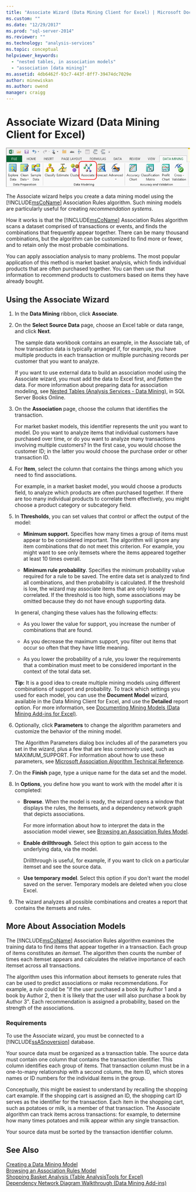 ```yaml
---
title: "Associate Wizard (Data Mining Client for Excel) | Microsoft Docs"
ms.custom: ""
ms.date: "12/29/2017"
ms.prod: "sql-server-2014"
ms.reviewer: ""
ms.technology: "analysis-services"
ms.topic: conceptual
helpviewer_keywords: 
  - "nested tables, in association models"
  - "association [data mining]"
ms.assetid: 4db6462f-93c7-443f-8ff7-39474dc7029e
author: minewiskan
ms.author: owend
manager: craigg
---
```

# Associate Wizard (Data Mining Client for Excel)
  ![Associate wizard in Data Mining ribbon](media/dmc-associate.gif "Associate wizard in Data Mining ribbon")  
  
 The Associate wizard helps you create a data mining model using the [!INCLUDE[msCoName](../includes/msconame-md.md)] Association Rules algorithm. Such mining models are particularly useful for creating *recommendation systems*.  
  
 How it works is that the [!INCLUDE[msCoName](../includes/msconame-md.md)] Association Rules algorithm scans a dataset comprised of transactions or events, and finds the combinations that frequently appear together. There can be many thousand combinations, but the algorithm can be customized to find more or fewer, and to retain only the most probable combinations.  
  
 You can apply association analysis to many problems. The most popular application of this method is market basket analysis, which finds individual products that are often purchased together. You can then use that information to recommend products to customers based on items they have already bought.  
  
## Using the Associate Wizard  
  
1.  In the **Data Mining** ribbon, click **Associate**.  
  
2.  On the **Select Source Data** page, choose an Excel table or data range, and click **Next**.  
  
     The sample data workbook contains an example, in the Associate tab, of how transaction data is typically arranged if, for example, you have multiple products in each transaction or multiple purchasing records per customer that you want to analyze.  
  
     If you want to use external data to build an association model using the Associate wizard, you must add the data to Excel first, and *flatten* the data. For more information about preparing data for association modeling, see [Nested Tables &#40;Analysis Services - Data Mining&#41;](data-mining/nested-tables-analysis-services-data-mining.md), in SQL Server Books Online.  
  
3.  On the **Association** page, choose the column that identifies the transaction.  
  
     For market basket models, this identifier represents the unit you want to model. Do you want to analyze items that individual customers have purchased over time, or do you want to analyze many transactions involving multiple customers? In the first case, you would choose the customer ID; in the latter you would choose the purchase order or other transaction ID.  
  
4.  For **Item**, select the column that contains the things among which you need to find associations.  
  
     For example, in a market basket model, you would choose a products field, to analyze which products are often purchased together. If there are too many individual products to correlate them effectively, you might choose a product category or subcategory field.  
  
5.  In **Thresholds**, you can set values that control or affect the output of the model:  
  
    -   **Minimum support.** Specifies how many times a group of items must appear to be considered important. The algorithm will ignore any item combinations that do not meet this criterion. For example, you might want to see only itemsets where the items appeared together at least 10 times overall.  
  
    -   **Minimum rule probability**. Specifies the minimum probability value required for a rule to be saved. The entire data set is analyzed to find all combinations, and then probability is calculated. If the threshold is low, the wizard may associate items that are only loosely correlated. If the threshold is too high, some associations may be omitted because they do not have enough supporting data.  
  
     In general, changing these values has the following effects:  
  
    -   As you lower the value for support, you increase the number of combinations that are found.  
  
    -   As you decrease the maximum support, you filter out items that occur so often that they have little meaning.  
  
    -   As you lower the probability of a rule, you lower the requirements that a combination must meet to be considered important in the context of the total data set.  
  
     **Tip:** It is a good idea to create multiple mining models using different combinations of support and probability. To track which settings you used for each model, you can use the **Document Model** wizard, available in the Data Mining Client for Excel, and use the **Detailed** report option. For more information, see [Documenting Mining Models &#40;Data Mining Add-ins for Excel&#41;](documenting-mining-models-data-mining-add-ins-for-excel.md).  
  
6.  Optionally, click **Parameters** to change the algorithm parameters and customize the behavior of the mining model.  
  
     The Algorithm Parameters dialog box includes all of the parameters you set in the wizard, plus a few that are less commonly used, such as MAXIMUM_SUPPORT. For information about how to use these parameters, see [Microsoft Association Algorithm Technical Reference](data-mining/microsoft-association-algorithm-technical-reference.md).  
  
7.  On the **Finish** page, type a unique name for the data set and the model.  
  
8.  In **Options**, you define how you want to work with the model after it is completed:  
  
    -   **Browse**.  When the model is ready, the wizard opens a window that displays the rules, the itemsets, and a dependency network graph that depicts associations.  
  
         For more information about how to interpret the data in the association model viewer, see [Browsing an Association Rules Model](browsing-an-association-rules-model.md).  
  
    -   **Enable drillthrough**. Select this option to gain access to the underlying data, via the model.  
  
         Drillthrough is useful, for example, if you want to click on a particular itemset and see the source data.  
  
    -   **Use temporary model**. Select this option if you don't want the model saved on the server. Temporary models are deleted when you close Excel.  
  
9. The wizard analyzes all possible combinations and creates a report that contains the itemsets and rules.  
  
## More About Association Models  
 The [!INCLUDE[msCoName](../includes/msconame-md.md)] Association Rules algorithm examines the training data to find items that appear together in a transaction. Each group of items constitutes an *itemset*. The algorithm then counts the number of times each itemset appears and calculates the relative importance of each itemset across all transactions.  
  
 The algorithm uses this information about itemsets to generate rules that can be used to predict associations or make recommendations. For example, a rule could be "if the user purchased a book by Author 1 and a book by Author 2, then it is likely that the user will also purchase a book by Author 3". Each recommendation is assigned a probability, based on the strength of the associations.  
  
### Requirements  
 To use the Associate wizard, you must be connected to a [!INCLUDE[ssASnoversion](../includes/ssasnoversion-md.md)] database.  
  
 Your source data must be organized as a transaction table. The source data must contain one column that contains the transaction identifier. This column identifies each group of items. That transaction column must be in a one-to-many relationship with a second column, the item ID, which stores names or ID numbers for the individual items in the group.  
  
 Conceptually, this might be easiest to understand by recalling the shopping cart example. If the shopping cart is assigned an ID, the shopping cart ID serves as the identifier for the transaction. Each item in the shopping cart, such as potatoes or milk, is a member of that transaction. The Associate algorithm can track items across transactions: for example, to determine how many times potatoes and milk appear within any single transaction.  
  
 Your source data must be sorted by the transaction identifier column.  
  
## See Also  
 [Creating a Data Mining Model](creating-a-data-mining-model.md)   
 [Browsing an Association Rules Model](browsing-an-association-rules-model.md)   
 [Shopping Basket Analysis &#40;Table AnalysisTools for Excel&#41;](shopping-basket-analysis-table-analysistools-for-excel.md)   
 [Dependency Network Diagram Walkthrough &#40;Data Mining Add-ins&#41;](dependency-network-diagram-walkthrough-data-mining-add-ins.md)  
  
  
